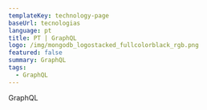 ```yaml
---
templateKey: technology-page
baseUrl: tecnologias
language: pt
title: PT | GraphQL
logo: /img/mongodb_logostacked_fullcolorblack_rgb.png
featured: false
summary: GraphQL
tags:
  - GraphQL
---
```

GraphQL
